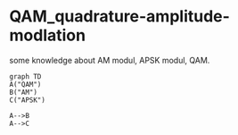 # QAM_quadrature-amplitude-modlation
some knowledge about AM modul, APSK modul, QAM.
```mermaid
graph TD
A("QAM")
B("AM")
C("APSK")

A-->B
A-->C
```
